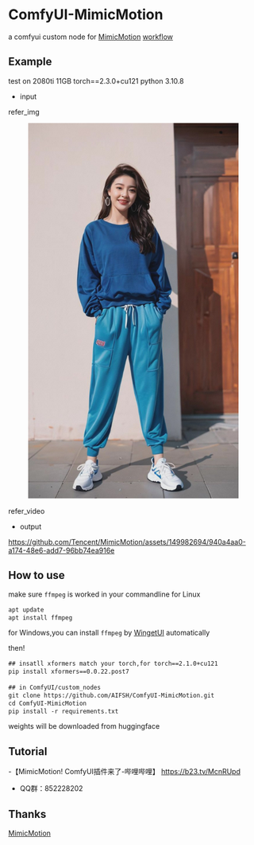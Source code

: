 # ComfyUI-MimicMotion
a comfyui custom node for [MimicMotion](https://github.com/Tencent/MimicMotion)
[workflow](./doc/mimicmotion_workflow.json)

## Example
test on 2080ti 11GB torch==2.3.0+cu121 python 3.10.8
- input

refer_img
<div>
  <figure>
  <img src="./doc/demo1.jpg" width="600px"/>
  <figure>
</div>

refer_video

- output

https://github.com/Tencent/MimicMotion/assets/149982694/940a4aa0-a174-48e6-add7-96bb74ea916e

## How to use
make sure `ffmpeg` is worked in your commandline
for Linux
```
apt update
apt install ffmpeg
```
for Windows,you can install `ffmpeg` by [WingetUI](https://github.com/marticliment/WingetUI) automatically

then!
```
## insatll xformers match your torch,for torch==2.1.0+cu121
pip install xformers==0.0.22.post7

## in ComfyUI/custom_nodes
git clone https://github.com/AIFSH/ComfyUI-MimicMotion.git
cd ComfyUI-MimicMotion
pip install -r requirements.txt
```
weights will be downloaded from huggingface

## Tutorial
-【MimicMotion! ComfyUI插件来了-哔哩哔哩】 https://b23.tv/McnRUpd
- QQ群：852228202

## Thanks

[MimicMotion](https://github.com/Tencent/MimicMotion)

